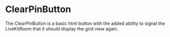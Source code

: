<!--
!!!! Autogenerated File !!!!
This file was created by @livekit/components-docs-gen and should not be changed manually.
The contents of this file can be replaced at any time which would lead to the loss of all manual changes.
-->

# ClearPinButton

The ClearPinButton is a basic html button with the added ability to signal the LiveKitRoom that it should display the grid view again.

